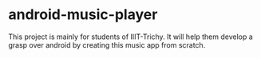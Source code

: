 # android-music-player
This project is mainly for students of IIIT-Trichy.
It will help them develop a grasp over android by creating this music app from scratch.

